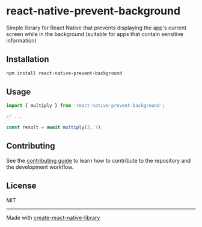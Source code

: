 # react-native-prevent-background

Simple library for React Native that prevents displaying the app's current screen while in the background (suitable for apps that contain sensitive information)

## Installation

```sh
npm install react-native-prevent-background
```

## Usage

```js
import { multiply } from 'react-native-prevent-background';

// ...

const result = await multiply(3, 7);
```

## Contributing

See the [contributing guide](CONTRIBUTING.md) to learn how to contribute to the repository and the development workflow.

## License

MIT

---

Made with [create-react-native-library](https://github.com/callstack/react-native-builder-bob)
